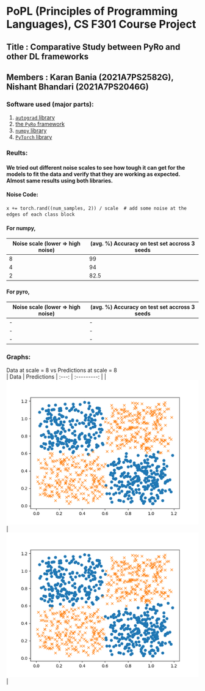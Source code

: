 # PoPL (Principles of Programming Languages), CS F301 Course Project

## Title : Comparative Study between PyRo and other DL frameworks
## Members : Karan Bania (2021A7PS2582G), Nishant Bhandari (2021A7PS2046G)

### Software used (major parts): 
1. <a href="https://github.com/HIPSautograd">`autograd` library</a>
2. <a href="https://pyro.ai/">the `PyRo` framework</a>
3. <a href="https://numpy.org/">`numpy` library</a>
4. <a href="https://pytorch.org/">`PyTorch` library</a>

### Reults:

#### We tried out different noise scales to see how tough it can get for the models to fit the data and verify that they are working as expected. Almost same results using both libraries.
#### Noise Code:
```
x += torch.rand((num_samples, 2)) / scale  # add some noise at the edges of each class block
```
#### For numpy,
| Noise scale (lower => high noise) | (avg. %) Accuracy on test set accross 3 seeds |
| --------------------------------- | ------------------------------------------- |
| 8 | 99 |
| 4 | 94 |
| 2 | 82.5 |

#### For pyro,
| Noise scale (lower => high noise) | (avg. %) Accuracy on test set accross 3 seeds |
| --------------------------------- | ------------------------------------------- |
| - | - |
| - | - |
| - | - |

### Graphs:

Data at scale = 8 vs Predictions at scale = 8<br>
| Data | Predictions |
:---: | :---------: |
| ![noise8data](../results/numpy_hmc/data_noisy_8.png) | ![noise8preds](../results/numpy_hmc/preds_noisy_8.png) |